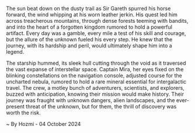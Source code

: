 
The sun beat down on the dusty trail as Sir Gareth spurred his horse forward, the wind whipping at his worn leather jerkin.  His quest led him across treacherous mountains, through dense forests teeming with bandits, and into the heart of a forgotten kingdom rumored to hold a powerful artifact. Every day was a gamble, every mile a test of his skill and courage, but the allure of the unknown fueled his every step. He knew that the journey, with its hardship and peril, would ultimately shape him into a legend.

The starship hummed, its sleek hull cutting through the void as it traversed the vast expanse of interstellar space. Captain Mira, her eyes fixed on the blinking constellations on the navigation console, adjusted course for the uncharted nebula, rumored to hold a rare mineral essential for intergalactic travel.  The crew, a motley bunch of adventurers, scientists, and explorers, buzzed with anticipation, knowing their mission would make history.  Their journey was fraught with unknown dangers, alien landscapes, and the ever-present threat of the unknown, but for them, the thrill of discovery was worth the risk. 

~ By Hozmi - 04 October 2024
